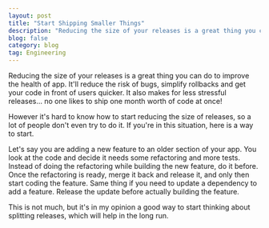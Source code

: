 ```yaml
---
layout: post
title: "Start Shipping Smaller Things"
description: "Reducing the size of your releases is a great thing you can do to improve the health of app. However it's not always easy to get into this mindset..."
blog: false
category: blog
tag: Engineering
---
```


Reducing the size of your releases is a great thing you can do to improve the health of app. It'll reduce the risk of bugs, simplify rollbacks and get your code in front of users quicker. It also makes for less stressful releases... no one likes to ship one month worth of code at once!

However it's hard to know how to start reducing the size of releases, so a lot of people don't even try to do it. If you're in this situation, here is a way to start.

Let's say you are adding a new feature to an older section of your app. You look at the code and decide it needs some refactoring and more tests. Instead of doing the refactoring while building the new feature, do it before. Once the refactoring is ready, merge it back and release it, and only then start coding the feature. Same thing if you need to update a dependency to add a feature. Release the update before actually building the feature.

This is not much, but it's in my opinion a good way to start thinking about splitting releases, which will help in the long run. 